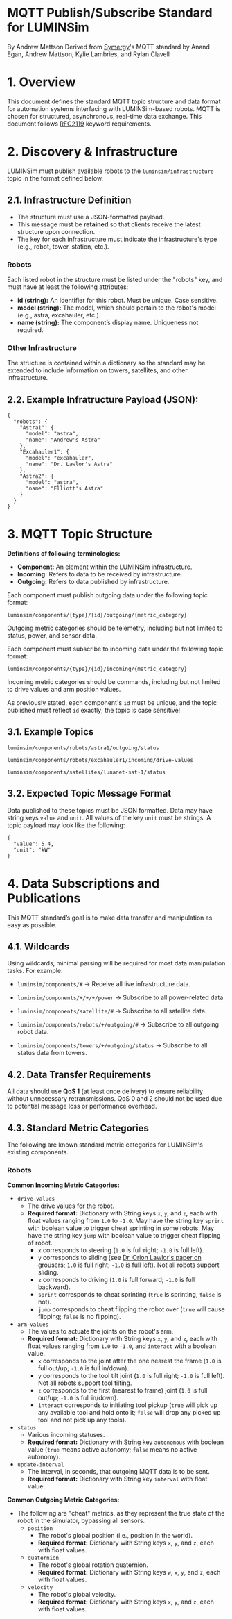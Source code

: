 # MQTT Publish/Subscribe Standard for LUMINSim
By Andrew Mattson
Derived from [Symergy](https://github.com/acmattson3/SymergyGodot)'s MQTT standard by Anand Egan, Andrew Mattson, Kylie Lambries, and Rylan Clavell


# **1. Overview**
This document defines the standard MQTT topic structure and data format for automation systems interfacing with LUMINSim-based robots. MQTT is chosen for structured, asynchronous, real-time data exchange. This document follows [RFC2119](https://datatracker.ietf.org/doc/html/rfc2119) keyword requirements.


# **2. Discovery & Infrastructure**
LUMINSim must publish available robots to the `luminsim/infrastructure` topic in the format defined below.

## **2.1. Infrastructure Definition**
- The structure must use a JSON-formatted payload.
- This message must be **retained** so that clients receive the latest structure upon connection.
- The key for each infrastructure must indicate the infrastructure's type (e.g., robot, tower, station, etc.).

### Robots
Each listed robot in the structure must be listed under the "robots" key, and must have at least the following attributes:
- **id (string):** An identifier for this robot. Must be unique. Case sensitive.
- **model (string):** The model, which should pertain to the robot's model (e.g., astra, excahauler, etc.).
- **name (string):** The component’s display name. Uniqueness not required.

### Other Infrastructure
The structure is contained within a dictionary so the standard may be extended to include information on towers, satellites, and other infrastructure.

## 2.2. Example Infratructure Payload (JSON):

	{
	  "robots": {
        "Astra1": {
          "model": "astra",
          "name": "Andrew's Astra"
        },
	    "Excahauler1": {
          "model": "excahauler",
          "name": "Dr. Lawlor's Astra"
        },
        "Astra2": {
          "model": "astra",
		  "name": "Elliott's Astra"
        }
	  }
	}


# **3. MQTT Topic Structure**
**Definitions of following terminologies:**
- **Component:** An element within the LUMINSim infrastructure.
- **Incoming:** Refers to data to be received by infrastructure.
- **Outgoing:** Refers to data published by infrastructure.

Each component must publish outgoing data under the following topic format:

	luminsim/components/{type}/{id}/outgoing/{metric_category}

Outgoing metric categories should be telemetry, including but not limited to status, power, and sensor data. 

Each component must subscribe to incoming data under the following topic format:

	luminsim/components/{type}/{id}/incoming/{metric_category}

Incoming metric categories should be commands, including but not limited to drive values and arm position values.

As previously stated, each component's `id` must be unique, and the topic published must reflect `id` exactly; the topic is case sensitive!

## **3.1. Example Topics**

	luminsim/components/robots/astra1/outgoing/status

	luminsim/components/robots/excahauler1/incoming/drive-values

	luminsim/components/satellites/lunanet-sat-1/status

## **3.2. Expected Topic Message Format**
Data published to these topics must be JSON formatted. Data may have string keys `value` and `unit`. All values of the key `unit` must be strings. A topic payload may look like the following:

	{
	  "value": 5.4,
	  "unit": "kW"
	}


# **4. Data Subscriptions and Publications**
This MQTT standard’s goal is to make data transfer and manipulation as easy as possible. 

## 4.1. Wildcards
Using wildcards, minimal parsing will be required for most data manipulation tasks. For example:

- `luminsim/components/#` → Receive all live infrastructure data.

- `luminsim/components/+/+/+/power` → Subscribe to all power-related data.

- `luminsim/components/satellite/#` → Subscribe to all satellite data.

- `luminsim/components/robots/+/outgoing/#` → Subscribe to all outgoing robot data.

- `luminsim/components/towers/+/outgoing/status` → Subscribe to all status data from towers.

## 4.2. Data Transfer Requirements
All data should use **QoS 1** (at least once delivery) to ensure reliability without unnecessary retransmissions. QoS 0 and 2 should not be used due to potential message loss or performance overhead.

## 4.3. Standard Metric Categories
The following are known standard metric categories for LUMINSim's existing components.

### Robots
**Common Incoming Metric Categories:**
- `drive-values`
  - The drive values for the robot.
  - **Required format:** Dictionary with String keys `x`, `y`, and `z`, each with float values ranging from `1.0` to `-1.0`. May have the string key `sprint` with boolean value to trigger cheat sprinting in some robots. May have the string key `jump` with boolean value to trigger cheat flipping of robot.
    - `x` corresponds to steering (`1.0` is full right; `-1.0` is full left).
    - `y` corresponds to sliding (see [Dr. Orion Lawlor's paper on grousers](https://www.cs.uaf.edu/~olawlor/papers/2023/slanted_grousers/lawlor_slanted_grousers_2023.pdf); `1.0` is full right; `-1.0` is full left). Not all robots support sliding.
    - `z` corresponds to driving (`1.0` is full forward; `-1.0` is full backward).
    - `sprint` corresponds to cheat sprinting (`true` is sprinting, `false` is not).
    - `jump` corresponds to cheat flipping the robot over (`true` will cause flipping; `false` is no flipping).
- `arm-values`
  - The values to actuate the joints on the robot's arm.
  - **Required format:** Dictionary with String keys `x`, `y`, and `z`, each with float values ranging from `1.0` to `-1.0`, and `interact` with a boolean value.
    - `x` corresponds to the joint after the one nearest the frame (`1.0` is full out/up; `-1.0` is full in/down).
    - `y` corresponds to the tool tilt joint (`1.0` is full right; `-1.0` is full left). Not all robots support tool tilting.
    - `z` corresponds to the first (nearest to frame) joint (`1.0` is full out/up; `-1.0` is full in/down).
    - `interact` corresponds to initiating tool pickup (`true` will pick up any available tool and hold onto it; `false` will drop any picked up tool and not pick up any tools).
- `status`
  - Various incoming statuses.
  - **Required format:** Dictionary with String key `autonomous` with boolean value (`true` means active autonomy; `false` means no active autonomy).
- `update-interval`
  - The interval, in seconds, that outgoing MQTT data is to be sent.
  - **Required format:** Dictionary with String key `interval` with float value.

**Common Outgoing Metric Categories:**
- The following are "cheat" metrics, as they represent the true state of the robot in the simulator, bypassing all sensors.
  - `position`
    - The robot's global position (i.e., position in the world).
    - **Required format:** Dictionary with String keys `x`, `y`, and `z`, each with float values.
  - `quaternion`
    - The robot's global rotation quaternion.
    - **Required format:** Dictionary with String keys `w`, `x`, `y`, and `z`, each with float values.
  - `velocity`
    - The robot's global velocity.
    - **Required format:** Dictionary with String keys `x`, `y`, and `z`, each with float values.
